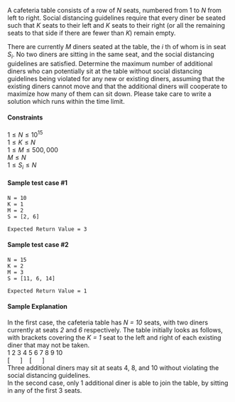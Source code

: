 A cafeteria table consists of a row of $N$ seats, numbered from $1$ to $N$ from left to right. Social distancing guidelines require that every diner be seated such that $K$ seats to their left and $K$ seats to their right (or all the remaining seats to that side if there are fewer than $K$) remain empty.

There are currently $M$ diners seated at the table, the $i$ th of whom is in seat $S_i$. No two diners are sitting in the same seat, and the social distancing guidelines are satisfied.
Determine the maximum number of additional diners who can potentially sit at the table without social distancing guidelines being violated for any new or existing diners, assuming that the existing diners cannot move and that the additional diners will cooperate to maximize how many of them can sit down.
Please take care to write a solution which runs within the time limit.

#### Constraints
$1 \le N \le 10^{15}$<br>
$1 \le K \le N$<br>
$1 \le M \le 500,000$<br>
$M \le N$<br>
$1 \le S_i \le N$

#### Sample test case #1
```
N = 10
K = 1
M = 2
S = [2, 6]
```
```
Expected Return Value = 3
```
#### Sample test case #2
```
N = 15
K = 2
M = 3
S = [11, 6, 14]
```
```
Expected Return Value = 1
```
#### Sample Explanation
In the first case, the cafeteria table has *N = 10* seats, with two diners currently at seats *2* and *6* respectively. The table initially looks as follows, with brackets covering the *K = 1* seat to the left and right of each existing diner that may not be taken.
<br>
1 2 3 4 5 6 7 8 9 10<br>
[&nbsp;&nbsp;&nbsp;&nbsp;&nbsp;&nbsp;]&nbsp;&nbsp;&nbsp;&nbsp;[&nbsp;&nbsp;&nbsp;&nbsp;&nbsp;&nbsp;]<br>
Three additional diners may sit at seats $4$, $8$, and $10$ without violating the social distancing guidelines.<br>
In the second case, only $1$ additional diner is able to join the table, by sitting in any of the first $3$ seats.
